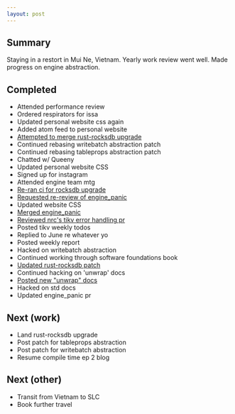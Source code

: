 ```yaml
---
layout: post
---
```


## Summary

Staying in a restort in Mui Ne, Vietnam.
Yearly work review went well.
Made progress on engine abstraction.


## Completed

- Attended performance review
- Ordered respirators for issa
- Updated personal website css again
- Added atom feed to personal website
- [Attempted to merge rust-rocksdb upgrade](https://github.com/tikv/tikv/pull/6550#issuecomment-585123736)
- Continued rebasing writebatch abstraction patch
- Continued rebasing tableprops abstraction patch
- Chatted w/ Queeny
- Updated personal website CSS
- Signed up for instagram
- Attended engine team mtg
- [Re-ran ci for rocksdb upgrade](https://github.com/tikv/tikv/pull/6550)
- [Requested re-review of engine_panic](https://github.com/tikv/tikv/pull/6383#issuecomment-583950916)
- Updated website CSS
- [Merged engine_panic](https://github.com/tikv/tikv/pull/6383)
- [Reviewed nrc's tikv error handling pr](https://github.com/tikv/rfcs/pull/38#issuecomment-583827444)
- Posted tikv weekly todos
- Replied to June re whatever yo
- Posted weekly report
- Hacked on writebatch abstraction
- Continued working through software foundations book
- [Updated rust-rocksdb patch](https://github.com/tikv/rust-rocksdb/pull/425#issuecomment-583233027)
- Continued hacking on 'unwrap' docs
- [Posted new "unwrap" docs](https://github.com/rust-lang/rust/pull/68918)
- Hacked on std docs
- Updated engine_panic pr


## Next (work)

- Land rust-rocksdb upgrade
- Post patch for tableprops abstraction
- Post patch for writebatch abstraction
- Resume compile time ep 2 blog


## Next (other)

- Transit from Vietnam to SLC
- Book further travel

